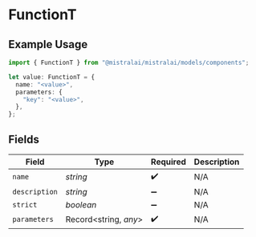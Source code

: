 # FunctionT

## Example Usage

```typescript
import { FunctionT } from "@mistralai/mistralai/models/components";

let value: FunctionT = {
  name: "<value>",
  parameters: {
    "key": "<value>",
  },
};
```

## Fields

| Field                 | Type                  | Required              | Description           |
| --------------------- | --------------------- | --------------------- | --------------------- |
| `name`                | *string*              | :heavy_check_mark:    | N/A                   |
| `description`         | *string*              | :heavy_minus_sign:    | N/A                   |
| `strict`              | *boolean*             | :heavy_minus_sign:    | N/A                   |
| `parameters`          | Record<string, *any*> | :heavy_check_mark:    | N/A                   |